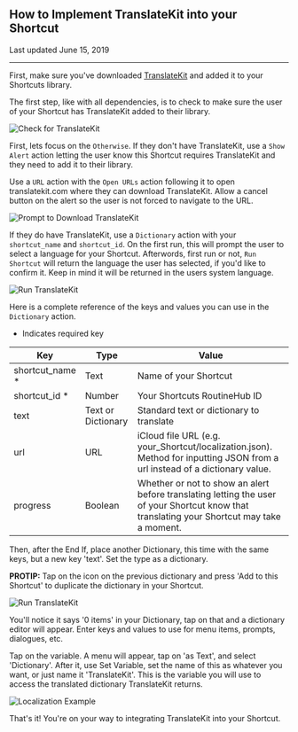 ## How to Implement TranslateKit into your Shortcut

Last updated June 15, 2019

---

First, make sure you've downloaded [TranslateKit](https://routinehub.co/Shortcut/2691) and added it to your Shortcuts library.

The first step, like with all dependencies, is to check to make sure the user of your Shortcut has TranslateKit added to their library.

![Check for TranslateKit](/assets/1.jpg)

First, lets focus on the `Otherwise`. If they don't have TranslateKit, use a `Show Alert` action letting the user know this Shortcut requires TranslateKit and they need to add it to their library.

Use a `URL` action with the `Open URLs` action following it to open translatekit.com where they can download TranslateKit. Allow a cancel button on the alert so the user is not forced to navigate to the URL.

![Prompt to Download TranslateKit](/assets/2.jpg)

If they do have TranslateKit, use a `Dictionary` action with your `shortcut_name` and `shortcut_id`. On the first run, this will prompt the user to select a language for your Shortcut. Afterwords, first run or not, `Run Shortcut` will return the language the user has selected, if you'd like to confirm it. Keep in mind it will be returned in the users system language.

![Run TranslateKit](/assets/3.jpg)

Here is a complete reference of the keys and values you can use in the `Dictionary` action.
* Indicates required key

<table class="dictionary-table">
<thead>
  <tr>
    <th>Key</th>
    <th>Type</th>
    <th>Value</th>
  </tr>
</thead>
<tbody>
  <tr>
    <td>shortcut_name <span class="red">*</span></td>
    <td>Text</td>
    <td>Name of your Shortcut</td>
  </tr>
  <tr>
    <td>shortcut_id <span class="red">*</span></td>
    <td>Number</td>
    <td>Your Shortcuts RoutineHub ID</td>
  </tr>
  <tr>
    <td>text</td>
    <td>Text or Dictionary</td>
    <td>Standard text or dictionary to translate</td>
  </tr>
  <tr>
    <td>url</td>
    <td>URL</td>
    <td>iCloud file URL (e.g. your_Shortcut/localization.json). Method for inputting JSON from a url instead of a dictionary value.</td>
  </tr>
  <tr>
    <td>progress</td>
    <td>Boolean</td>
    <td>Whether or not to show an alert before translating letting the user of your Shortcut know that translating your Shortcut may take a moment.</td>
  </tr>
</tbody>
</table>

<p>Then, after the <span class="action-ref">End If</span>, place another <span class="action-ref">Dictionary</span>, this time with the same keys, but a new key 'text'. Set the type as a dictionary.</p>
<p><b>PROTIP:</b> Tap on the icon on the previous dictionary and press 'Add to this Shortcut' to duplicate the dictionary in your Shortcut.</p>

![Run TranslateKit](/assets/4.jpg)

<p>You'll notice it says '0 items' in your <span class="action-ref">Dictionary</span>, tap on that and a dictionary editor will appear. Enter keys and values to use for menu items, prompts, dialogues, etc.</p>
<p>Tap on the variable. A menu will appear, tap on 'as Text', and select 'Dictionary'. After it, use <span class="action-ref">Set Variable</span>, set the name of this as whatever you want, or just name it 'TranslateKit'. This is the variable you will use to access the translated dictionary TranslateKit returns.</p>


![Localization Example](/assets/5.jpg)

That's it! You're on your way to integrating TranslateKit into your Shortcut.
